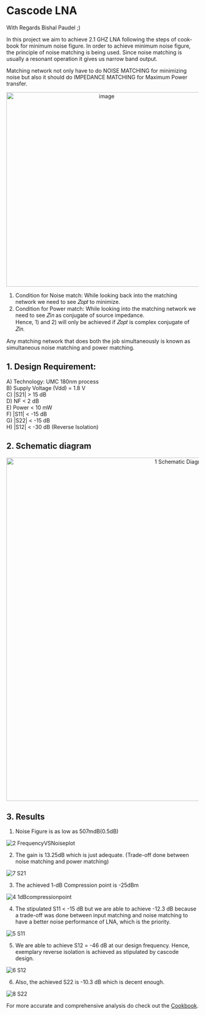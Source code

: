# Cascode LNA
With Regards Bishal Paudel ;) 

In this project we aim to achieve 2.1 GHZ LNA following the steps of cook-book for minimum noise figure. In order to achieve minimum noise figure, the principle of noise matching is being used. Since noise matching is usually a resonant operation it gives us narrow band output. 

Matching network not only have to do NOISE MATCHING for minimizing noise but also it should do IMPEDANCE MATCHING for Maximum Power transfer.

<p align="center">
<img width="510" alt="image" src="https://user-images.githubusercontent.com/62088646/212983107-9312f85b-2293-4077-9732-5fd2ac3ac1c4.png">
</p>


1) Condition for Noise match: While looking back into the matching network we need to see 𝑍𝑜𝑝𝑡 to minimize. 
2) Condition for Power match: While looking into the matching network we need to see 𝑍𝑖𝑛 as conjugate of source impedance. \
Hence, 1) and 2) will only be achieved if 𝑍𝑜𝑝𝑡 is complex conjugate of 𝑍𝑖𝑛.

Any matching network that does both the job simultaneously is known as simultaneous noise matching and power matching.

## 1. Design Requirement: 

A) Technology: UMC 180nm process <br />
B) Supply Voltage (Vdd) = 1.8 V <br />
C) |S21| > 15 dB <br />
D) NF < 2 dB <br />
E) Power < 10 mW  <br />
F) |S11| < -15 dB  <br />
G) |S22| < -15 dB  <br />
H) |S12| < -30 dB (Reverse Isolation) <br />

## 2. Schematic diagram

<p align="center">
<img width="900" alt="1 Schematic Diagram" src="https://user-images.githubusercontent.com/62088646/213182916-09071518-f56a-49c7-892e-d12fa819f7a7.png">
</p>

## 3. Results

1. Noise Figure is as low as 507mdB(0.5dB)

![2 FrequencyVSNoiseplot](https://user-images.githubusercontent.com/62088646/212979413-b6002076-f52b-43bd-a9a2-c21409e976f4.png)

2. The gain is 13.25dB which is just adequate. (Trade-off done between noise matching and power matching)

![7 S21](https://user-images.githubusercontent.com/62088646/212979475-137242e1-374f-4c91-b915-12986b6d32ad.png)

3. The achieved 1-dB Compression point is -25dBm 

![4 1dBcompressionpoint](https://user-images.githubusercontent.com/62088646/212979719-cf5bc9e9-fa2f-4320-80bd-0704468c4d07.png)

4. The stipulated S11 < -15 dB but we are able to achieve -12.3 dB because a trade-off was done between input matching and noise matching to have a better noise performance of LNA, which is the priority.   

![5 S11](https://user-images.githubusercontent.com/62088646/212984528-3b5fde3d-6c5e-4130-8a62-87fd6fdc36c6.png)

5. We are able to achieve S12 = -46 dB at our design frequency. Hence, exemplary reverse isolation is achieved as stipulated by cascode design.

![6 S12](https://user-images.githubusercontent.com/62088646/212985092-eaaa9eaa-6050-4911-9f65-603dfa71c5f8.png)

6. Also, the achieved S22 is -10.3 dB which is decent enough.

![8 S22](https://user-images.githubusercontent.com/62088646/212985175-c1e1385c-642c-47b9-9c1a-7fe50920a146.png)


For more accurate and comprehensive analysis do check out the [Cookbook](https://github.com/Bishal1022/Analog-IC-Design/blob/main/1.RFIC/1.Narrowband%202.1GHz%20LNA/Cook-book%20of%20LNA.pdf).
